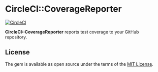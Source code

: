 # CircleCI::CoverageReporter

[![CircleCI](https://circleci.com/gh/increments/circleci-coverage_reporter.svg?style=svg)](https://circleci.com/gh/increments/circleci-coverage_reporter)

**CircleCI::CoverageReporter** reports test coverage to your GitHub repository.

## License

The gem is available as open source under the terms of the [MIT License](http://opensource.org/licenses/MIT).

